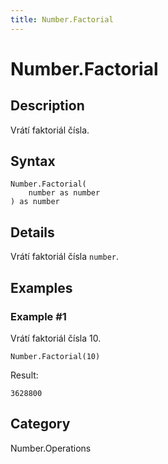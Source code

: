 ```yaml
---
title: Number.Factorial
---
```


# Number.Factorial


## Description

Vrátí faktoriál čísla.


## Syntax

```powerquery
Number.Factorial(
    number as number
) as number
```


## Details

Vrátí faktoriál čísla <code>number</code>.


## Examples

### Example #1 
Vrátí faktoriál čísla 10.
```powerquery
Number.Factorial(10)
```

Result: 
```powerquery
3628800
```




## Category
Number.Operations
